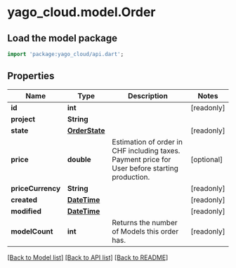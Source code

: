 # yago_cloud.model.Order

## Load the model package
```dart
import 'package:yago_cloud/api.dart';
```

## Properties
Name | Type | Description | Notes
------------ | ------------- | ------------- | -------------
**id** | **int** |  | [readonly] 
**project** | **String** |  | 
**state** | [**OrderState**](OrderState.md) |  | [readonly] 
**price** | **double** | Estimation of order in CHF including taxes. Payment price for User before starting production. | [optional] 
**priceCurrency** | **String** |  | [readonly] 
**created** | [**DateTime**](DateTime.md) |  | [readonly] 
**modified** | [**DateTime**](DateTime.md) |  | [readonly] 
**modelCount** | **int** | Returns the number of Models this order has. | [readonly] 

[[Back to Model list]](../README.md#documentation-for-models) [[Back to API list]](../README.md#documentation-for-api-endpoints) [[Back to README]](../README.md)


